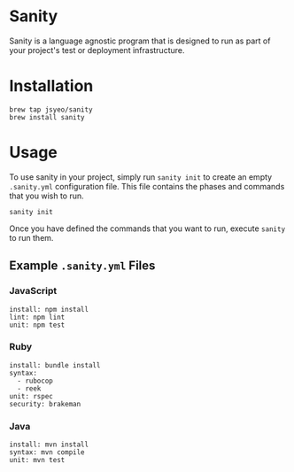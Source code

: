 # Sanity

Sanity is a language agnostic program that is designed to run as part of your
project's test or deployment infrastructure.

# Installation

```
brew tap jsyeo/sanity
brew install sanity
```

# Usage

To use sanity in your project, simply run `sanity init` to create an empty
`.sanity.yml` configuration file. This file contains the phases and commands
that you wish to run.

```
sanity init
```

Once you have defined the commands that you want to run, execute `sanity` to
run them.

## Example `.sanity.yml` Files

### JavaScript

```
install: npm install
lint: npm lint
unit: npm test
```

### Ruby

```
install: bundle install
syntax:
  - rubocop
  - reek
unit: rspec
security: brakeman
```

### Java

```
install: mvn install
syntax: mvn compile
unit: mvn test
```
